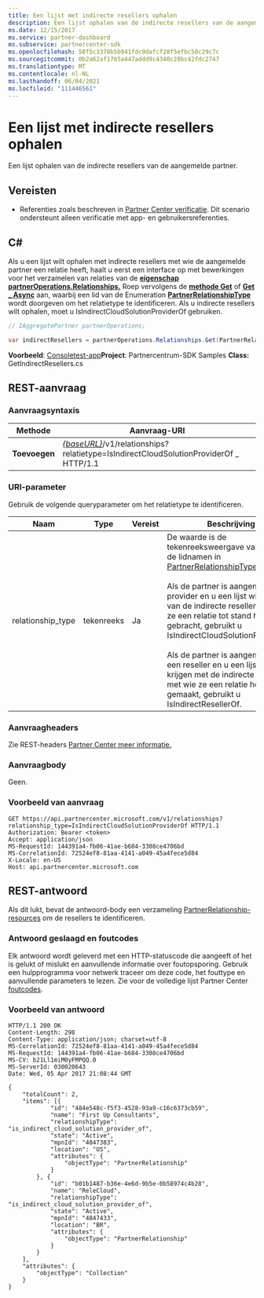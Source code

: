 ```yaml
---
title: Een lijst met indirecte resellers ophalen
description: Een lijst ophalen van de indirecte resellers van de aangemelde partner.
ms.date: 12/15/2017
ms.service: partner-dashboard
ms.subservice: partnercenter-sdk
ms.openlocfilehash: 58f5c3378b5b941fdc9dafcf28f5efbc58c29c7c
ms.sourcegitcommit: 0b2a62af1765a447addd9c4340c28bc42fdc2747
ms.translationtype: MT
ms.contentlocale: nl-NL
ms.lasthandoff: 06/04/2021
ms.locfileid: "111446561"
---
```

# <a name="retrieve-a-list-of-indirect-resellers"></a>Een lijst met indirecte resellers ophalen

Een lijst ophalen van de indirecte resellers van de aangemelde partner.

## <a name="prerequisites"></a>Vereisten

- Referenties zoals beschreven in [Partner Center verificatie](partner-center-authentication.md). Dit scenario ondersteunt alleen verificatie met app- en gebruikersreferenties.

## <a name="c"></a>C\#

Als u een lijst wilt ophalen met indirecte resellers met wie de aangemelde partner een relatie heeft, haalt u eerst een interface op met bewerkingen voor het verzamelen van relaties van de [**eigenschap partnerOperations.Relationships.**](/dotnet/api/microsoft.store.partnercenter.ipartner.relationships) Roep vervolgens de [**methode Get**](/dotnet/api/microsoft.store.partnercenter.relationships.irelationshipcollection.get) of [**Get \_ Async**](/dotnet/api/microsoft.store.partnercenter.relationships.irelationshipcollection.getasync) aan, waarbij een lid van de Enumeration [**PartnerRelationshipType**](/dotnet/api/microsoft.store.partnercenter.models.relationships.partnerrelationshiptype) wordt doorgeven om het relatietype te identificeren. Als u indirecte resellers wilt ophalen, moet u IsIndirectCloudSolutionProviderOf gebruiken.

``` csharp
// IAggregatePartner partnerOperations;

var indirectResellers = partnerOperations.Relationships.Get(PartnerRelationshipType.IsIndirectCloudSolutionProviderOf);
```

**Voorbeeld**: [Consoletest-app](console-test-app.md)**Project**: Partnercentrum-SDK Samples **Class:** GetIndirectResellers.cs

## <a name="rest-request"></a>REST-aanvraag

### <a name="request-syntax"></a>Aanvraagsyntaxis

| Methode  | Aanvraag-URI                                                                                                                |
|---------|----------------------------------------------------------------------------------------------------------------------------|
| **Toevoegen** | [*{baseURL}*](partner-center-rest-urls.md)/v1/relationships?relatietype=IsIndirectCloudSolutionProviderOf \_ HTTP/1.1 |

### <a name="uri-parameter"></a>URI-parameter

Gebruik de volgende queryparameter om het relatietype te identificeren.

| Naam               | Type    | Vereist  | Beschrijving                         |
|--------------------|---------|-----------|-------------------------------------|
| relationship_type  | tekenreeks  | Ja       | De waarde is de tekenreeksweergave van een van de lidnamen in [PartnerRelationshipType](/dotnet/api/microsoft.store.partnercenter.models.relationships.partnerrelationshiptype).<br/><br/> Als de partner is aangemeld als provider en u een lijst wilt krijgen van de indirecte resellers met wie ze een relatie tot stand hebben gebracht, gebruikt u IsIndirectCloudSolutionProviderOf.<br/><br/> Als de partner is aangemeld als een reseller en u een lijst wilt krijgen met de indirecte providers met wie ze een relatie hebben gemaakt, gebruikt u IsIndirectResellerOf.    |

### <a name="request-headers"></a>Aanvraagheaders

Zie REST-headers [Partner Center meer informatie.](headers.md)

### <a name="request-body"></a>Aanvraagbody

Geen.

### <a name="request-example"></a>Voorbeeld van aanvraag

```http
GET https://api.partnercenter.microsoft.com/v1/relationships?relationship_type=IsIndirectCloudSolutionProviderOf HTTP/1.1
Authorization: Bearer <token>
Accept: application/json
MS-RequestId: 144391a4-fb06-41ae-b684-3308ce4706bd
MS-CorrelationId: 72524ef8-81aa-4141-a049-45a4fece5d84
X-Locale: en-US
Host: api.partnercenter.microsoft.com
```

## <a name="rest-response"></a>REST-antwoord

Als dit lukt, bevat de antwoord-body een verzameling [PartnerRelationship-resources](relationships-resources.md) om de resellers te identificeren.

### <a name="response-success-and-error-codes"></a>Antwoord geslaagd en foutcodes

Elk antwoord wordt geleverd met een HTTP-statuscode die aangeeft of het is gelukt of mislukt en aanvullende informatie over foutopsporing. Gebruik een hulpprogramma voor netwerk traceer om deze code, het fouttype en aanvullende parameters te lezen. Zie voor de volledige lijst Partner Center [foutcodes](error-codes.md).

### <a name="response-example"></a>Voorbeeld van antwoord

```http
HTTP/1.1 200 OK
Content-Length: 298
Content-Type: application/json; charset=utf-8
MS-CorrelationId: 72524ef8-81aa-4141-a049-45a4fece5d84
MS-RequestId: 144391a4-fb06-41ae-b684-3308ce4706bd
MS-CV: b21Ll1miM0yFMPQQ.0
MS-ServerId: 030020643
Date: Wed, 05 Apr 2017 21:08:44 GMT

{
    "totalCount": 2,
    "items": [{
            "id": "484e548c-f5f3-4528-93a9-c16c6373cb59",
            "name": "First Up Consultants",
            "relationshipType": "is_indirect_cloud_solution_provider_of",
            "state": "Active",
            "mpnId": "4847383",
            "location": "US",
            "attributes": {
                "objectType": "PartnerRelationship"
            }
        }, {
            "id": "b01b1487-b36e-4e6d-9b5e-0b58974c4b28",
            "name": "ReleCloud",
            "relationshipType": "is_indirect_cloud_solution_provider_of",
            "state": "Active",
            "mpnId": "4847433",
            "location": "BR",
            "attributes": {
                "objectType": "PartnerRelationship"
            }
        }
    ],
    "attributes": {
        "objectType": "Collection"
    }
}
```